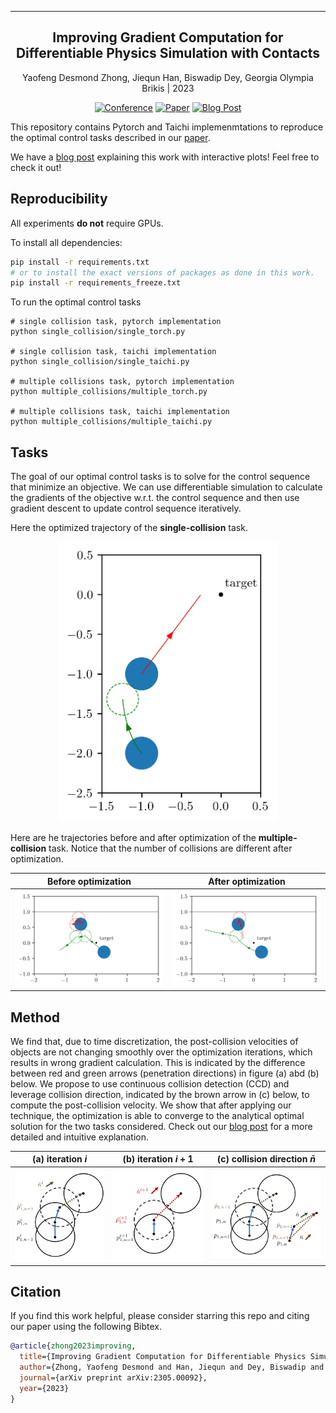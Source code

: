 ---

<div align="center">    
 
## Improving Gradient Computation for Differentiable Physics Simulation with Contacts

Yaofeng Desmond Zhong, Jiequn Han, Biswadip Dey, Georgia Olympia Brikis | 2023

[![Conference](http://img.shields.io/badge/L4DC-2023-4b44ce.svg)](https://arxiv.org/abs/2305.00092)
[![Paper](http://img.shields.io/badge/arXiv-2305.00092-B31B1B.svg)](https://arxiv.org/abs/2305.00092)
[![Blog Post](http://img.shields.io/badge/Blog-000000.svg)](https://arxiv.org/abs/2305.00092)


</div>

This repository contains Pytorch and Taichi implemenmtations to reproduce the optimal control tasks described in our [paper](https://arxiv.org/abs/2305.00092).

We have a [blog post](https://desmondzhong.com/blog/2023-improving-gradient-computation/) explaining this work with interactive plots! Feel free to check it out!


## Reproducibility

All experiments __do not__ require GPUs.

To install all dependencies:
```bash
pip install -r requirements.txt
# or to install the exact versions of packages as done in this work. 
pip install -r requirements_freeze.txt
```

To run the optimal control tasks
```
# single collision task, pytorch implementation
python single_collision/single_torch.py

# single collision task, taichi implementation
python single_collision/single_taichi.py

# multiple collisions task, pytorch implementation
python multiple_collisions/multiple_torch.py

# multiple collisions task, taichi implementation
python multiple_collisions/multiple_taichi.py
```

## Tasks

The goal of our optimal control tasks is to solve for the control sequence that minimize an objective. We can use differentiable simulation to calculate the gradients of the objective w.r.t. the control sequence and then use gradient descent to update control sequence iteratively. 

Here the optimized trajectory of the __single-collision__ task.

<p align="center">
 <img src="./assets/single_after_optimization.png" alt="drawing" width="350"/>
</p>

Here are he trajectories before and after optimization of the __multiple-collision__ task. Notice that the number of collisions are different after optimization. 

| Before optimization  |   After optimization  | 
| :---------:|:------:|
| <img src="./assets/multiple_before_optimization.png" alt="drawing" width="450"/> | <img src="./assets/multiple_after_optimization.png" alt="drawing" width="450"/> |

## Method

We find that, due to time discretization, the post-collision velocities of objects are not changing smoothly over the optimization iterations, which results in wrong gradient calculation. This is indicated by the difference between red and green arrows (penetration directions) in figure (a) abd (b) below. We propose to use continuous collision detection (CCD) and leverage collision direction, indicated by the brown arrow in (c) below, to compute the post-collision velocity. We show that after applying our technique, the optimization is able to converge to the analytical optimal solution for the two tasks considered. Check out our [blog post](https://desmondzhong.com/blog/2023-improving-gradient-computation/) for a more detailed and intuitive explanation. 

| (a) iteration $i$  |   (b) iteration $i+1$  | (c) collision direction $\bar{n}$ | 
| :---------:|:------:|:------:|
| <img src="./assets/cartoon_1.png" alt="drawing" width="260"/> | <img src="./assets/cartoon_2.png" alt="drawing" width="260"/> | <img src="./assets/cartoon_3.png" alt="drawing" width="330"/> |

## Citation
If you find this work helpful, please consider starring this repo and citing our paper using the following Bibtex.
```bibtex
@article{zhong2023improving,
  title={Improving Gradient Computation for Differentiable Physics Simulation with Contacts},
  author={Zhong, Yaofeng Desmond and Han, Jiequn and Dey, Biswadip and Brikis, Georgia Olympia},
  journal={arXiv preprint arXiv:2305.00092},
  year={2023}
}
```

